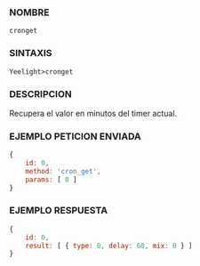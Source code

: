### NOMBRE
    cronget
    

### SINTAXIS
```shell
Yeelight>cronget
```


### DESCRIPCION
Recupera el valor en minutos del timer actual.


### EJEMPLO PETICION ENVIADA
```javascript
{ 
    id: 0, 
    method: 'cron_get', 
    params: [ 0 ] 
}
```


### EJEMPLO RESPUESTA
```javascript
{
    id: 0, 
    result: [ { type: 0, delay: 60, mix: 0 } ] 
}
```
